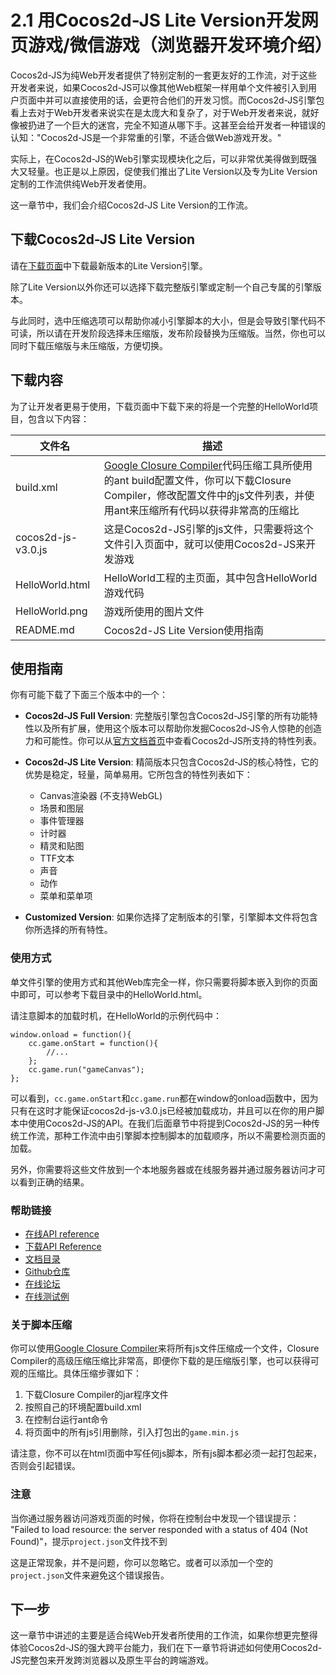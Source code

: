 # 2.1 用Cocos2d-JS Lite Version开发网页游戏/微信游戏（浏览器开发环境介绍）

Cocos2d-JS为纯Web开发者提供了特别定制的一套更友好的工作流，对于这些开发者来说，如果Cocos2d-JS可以像其他Web框架一样用单个文件被引入到用户页面中并可以直接使用的话，会更符合他们的开发习惯。而Cocos2d-JS引擎包看上去对于Web开发者来说实在是太庞大和复杂了，对于Web开发者来说，就好像被扔进了一个巨大的迷宫，完全不知道从哪下手。这甚至会给开发者一种错误的认知："Cocos2d-JS是一个非常重的引擎，不适合做Web游戏开发。"

实际上，在Cocos2d-JS的Web引擎实现模块化之后，可以非常优美得做到既强大又轻量。也正是以上原因，促使我们推出了Lite Version以及专为Lite Version定制的工作流供纯Web开发者使用。

这一章节中，我们会介绍Cocos2d-JS Lite Version的工作流。

## 下载Cocos2d-JS Lite Version

请在[下载页面](http://cocos2d-x.org/filecenter/jsbuilder/)中下载最新版本的Lite Version引擎。

除了Lite Version以外你还可以选择下载完整版引擎或定制一个自己专属的引擎版本。

与此同时，选中压缩选项可以帮助你减小引擎脚本的大小，但是会导致引擎代码不可读，所以请在开发阶段选择未压缩版，发布阶段替换为压缩版。当然，你也可以同时下载压缩版与未压缩版，方便切换。

## 下载内容

为了让开发者更易于使用，下载页面中下载下来的将是一个完整的HelloWorld项目，包含以下内容：

|文件名|描述|
|---------|---------|
|build.xml|[Google Closure Compiler](https://developers.google.com/closure/compiler/)代码压缩工具所使用的ant build配置文件，你可以下载Closure Compiler，修改配置文件中的js文件列表，并使用ant来压缩所有代码以获得非常高的压缩比|
|cocos2d-js-v3.0.js|这是Cocos2d-JS引擎的js文件，只需要将这个文件引入页面中，就可以使用Cocos2d-JS来开发游戏|
|HelloWorld.html|HelloWorld工程的主页面，其中包含HelloWorld游戏代码|
|HelloWorld.png|游戏所使用的图片文件|
|README.md|Cocos2d-JS Lite Version使用指南|

## 使用指南

你有可能下载了下面三个版本中的一个：

- **Cocos2d-JS Full Version**: 完整版引擎包含Cocos2d-JS引擎的所有功能特性以及所有扩展，使用这个版本可以帮助你发掘Cocos2d-JS令人惊艳的创造力和可能性。你可以从[官方文档首页](http://www.cocos2d-x.org/docs/manual/framework/html5/zh)中查看Cocos2d-JS所支持的特性列表。

- **Cocos2d-JS Lite Version**: 精简版本只包含Cocos2d-JS的核心特性，它的优势是稳定，轻量，简单易用。它所包含的特性列表如下：
    + Canvas渲染器 (不支持WebGL)
    + 场景和图层
    + 事件管理器
    + 计时器
    + 精灵和贴图
    + TTF文本
    + 声音
    + 动作
    + 菜单和菜单项

- **Customized Version**: 如果你选择了定制版本的引擎，引擎脚本文件将包含你所选择的所有特性。

### 使用方式

单文件引擎的使用方式和其他Web库完全一样，你只需要将脚本嵌入到你的页面中即可，可以参考下载目录中的HelloWorld.html。

请注意脚本的加载时机，在HelloWorld的示例代码中：

```
window.onload = function(){
    cc.game.onStart = function(){
        //...
    };
    cc.game.run("gameCanvas");
};
```

可以看到，`cc.game.onStart`和`cc.game.run`都在window的onload函数中，因为只有在这时才能保证cocos2d-js-v3.0.js已经被加载成功，并且可以在你的用户脚本中使用Cocos2d-JS的API。在我们后面章节中将提到Cocos2d-JS的另一种传统工作流，那种工作流中由引擎脚本控制脚本的加载顺序，所以不需要检测页面的加载。

另外，你需要将这些文件放到一个本地服务器或在线服务器并通过服务器访问才可以看到正确的结果。

### 帮助链接

- [在线API reference](http://www.cocos2d-x.org/reference/html5-js/V3.0/index.html)
- [下载API Reference](http://www.cocos2d-x.org/filedown/Cocos2d-JS-v3.0-API.zip)
- [文档目录](http://cocos2d-x.org/docs/manual/framework/html5/en)
- [Github仓库](https://github.com/cocos2d/cocos2d-js)
- [在线论坛](http://www.cocoachina.com/bbs/thread.php?fid=59)
- [在线测试例](http://cocos2d-x.org/js-tests/)

### 关于脚本压缩

你可以使用[Google Closure Compiler](https://developers.google.com/closure/compiler/)来将所有js文件压缩成一个文件，Closure Compiler的高级压缩压缩比非常高，即便你下载的是压缩版引擎，也可以获得可观的压缩比。具体压缩步骤如下：

1. 下载Closure Compiler的jar程序文件
2. 按照自己的环境配置build.xml
3. 在控制台运行ant命令
4. 将页面中的所有js引用删除，引入打包出的`game.min.js`

请注意，你不可以在html页面中写任何js脚本，所有js脚本都必须一起打包起来，否则会引起错误。

### 注意

当你通过服务器访问游戏页面的时候，你将在控制台中发现一个错误提示：
"Failed to load resource: the server responded with a status of 404 (Not Found)"，提示`project.json`文件找不到

这是正常现象，并不是问题，你可以忽略它。或者可以添加一个空的`project.json`文件来避免这个错误报告。

## 下一步

这一章节中讲述的主要是适合纯Web开发者所使用的工作流，如果你想更完整得体验Cocos2d-JS的强大跨平台能力，我们在下一章节将讲述如何使用Cocos2d-JS完整包来开发跨浏览器以及原生平台的跨端游戏。